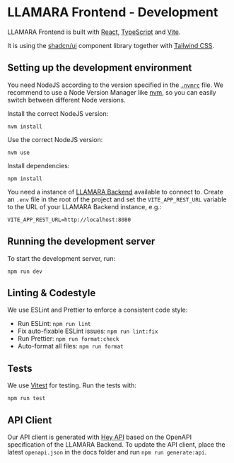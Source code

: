 # LLAMARA Frontend - Development

LLAMARA Frontend is built with [React](https://reactjs.org/), [TypeScript](https://www.typescriptlang.org/) and [Vite](https://vitejs.dev/).

It is using the [shadcn/ui](https://ui.shadcn.com/) component library together with [Tailwind CSS](https://tailwindcss.com/).

## Setting up the development environment

You need NodeJS according to the version specified in the [`.nvmrc`](.nvmrc) file.
We recommend to use a Node Version Manager like [nvm](https://github.com/nvm-sh/nvm), so you can easily switch between different Node versions.

Install the correct NodeJS version:

```shell
nvm install
```

Use the correct NodeJS version:

```shell
nvm use
```

Install dependencies:

```shell
npm install
```

You need a instance of [LLAMARA Backend](https://github.com/llamara-ai/llamara-backend) available to connect to.
Create an `.env` file in the root of the project and set the `VITE_APP_REST_URL` variable to the URL of your LLAMARA Backend instance, e.g.:

```dotenv
VITE_APP_REST_URL=http://localhost:8080
```

## Running the development server

To start the development server, run:

```shell
npm run dev
```

## Linting & Codestyle

We use ESLint and Prettier to enforce a consistent code style:

- Run ESLint: `npm run lint`
- Fix auto-fixable ESLint issues: `npm run lint:fix`
- Run Prettier: `npm run format:check`
- Auto-format all files: `npm run format`

## Tests

We use [Vitest](https://vitest.dev/) for testing.
Run the tests with:

```shell
npm run test
```

## API Client

Our API client is generated with [Hey API](https://heyapi.dev/) based on the OpenAPI specification of the LLAMARA Backend.
To update the API client, place the latest `openapi.json` in the docs folder and run `npm run generate:api`.
